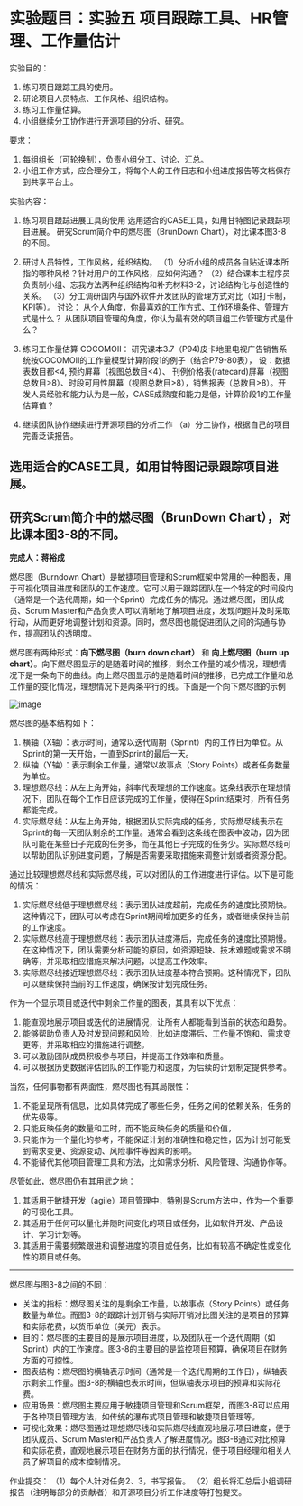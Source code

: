 # 实验题目：实验五  项目跟踪工具、HR管理、工作量估计
实验目的：

1.  练习项目跟踪工具的使用。
2.  研论项目人员特点、工作风格、组织结构。
3.  练习工作量估算。
4.  小组继续分工协作进行开源项目的分析、研究。

要求：
1. 每组组长（可轮换制），负责小组分工、讨论、汇总。
2. 小组工作方式，应合理分工，将每个人的工作日志和小组进度报告等文档保存到共享平台上。

实验内容：
1. 练习项目跟踪进展工具的使用
    选用适合的CASE工具，如用甘特图记录跟踪项目进展。
    研究Scrum简介中的燃尽图（BrunDown Chart），对比课本图3-8的不同。

2. 研讨人员特性，工作风格，组织结构。
    （1）分析小组的成员各自贴近课本所指的哪种风格？针对用户的工作风格，应如何沟通？
    （2）结合课本主程序员负责制小组、忘我方法两种组织结构和补充材料3-2，讨论结构化与创造性的关系。
    （3）分工调研国内与国外软件开发团队的管理方式对比（如打卡制，KPI等）。
    讨论：
    从个人角度，你最喜欢的工作方式、工作环境条件、管理方式是什么？
    从团队项目管理的角度，你认为最有效的项目组工作管理方式是什么？

3. 练习工作量估算 COCOMOII：
   研究课本3.7（P94)皮卡地里电视广告销售系统按COCOMOII的工作量模型计算阶段1的例子（结合P79-80表），
   设：数据表数目都<4,
   预约屏幕（视图总数目<4）、 刊例价格表(ratecard)屏幕（视图总数目>8）、时段可用性屏幕（视图总数目>8），销售报表（总数目>8）。开发人员经验和能力认为是一般，CASE成熟度和能力是低，计算阶段1的工作量估算值？

4. 继续团队协作继续进行开源项目的分析工作
   （a）分工协作，根据自己的项目完善泛读报告。 

## 选用适合的CASE工具，如用甘特图记录跟踪项目进展。

## 研究Scrum简介中的燃尽图（BrunDown Chart），对比课本图3-8的不同。

**完成人：蒋裕成**

燃尽图（Burndown Chart）是敏捷项目管理和Scrum框架中常用的一种图表，用于可视化项目进度和团队的工作速度。它可以用于跟踪团队在一个特定的时间段内（通常是一个迭代周期，如一个Sprint）完成任务的情况。通过燃尽图，团队成员、Scrum Master和产品负责人可以清晰地了解项目进度，发现问题并及时采取行动，从而更好地调整计划和资源。同时，燃尽图也能促进团队之间的沟通与协作，提高团队的透明度。

燃尽图有两种形式：**向下燃尽图（burn down chart）** 和 **向上燃尽图（burn up chart）**。向下燃尽图显示的是随着时间的推移，剩余工作量的减少情况，理想情况下是一条向下的曲线。向上燃尽图显示的是随着时间的推移，已完成工作量和总工作量的变化情况，理想情况下是两条平行的线。下面是一个向下燃尽图的示例

![image](https://user-images.githubusercontent.com/119791285/227778384-2323abff-efcb-49ea-ae8e-1b1da3d48a14.png)

燃尽图的基本结构如下：

1. 横轴（X轴）：表示时间，通常以迭代周期（Sprint）内的工作日为单位。从Sprint的第一天开始，一直到Sprint的最后一天。
2. 纵轴（Y轴）：表示剩余工作量，通常以故事点（Story Points）或者任务数量为单位。
3. 理想燃尽线：从左上角开始，斜率代表理想的工作速度。这条线表示在理想情况下，团队在每个工作日应该完成的工作量，使得在Sprint结束时，所有任务都能完成。
4. 实际燃尽线：从左上角开始，根据团队实际完成的任务，实际燃尽线表示在Sprint的每一天团队剩余的工作量。通常会看到这条线在图表中波动，因为团队可能在某些日子完成的任务多，而在其他日子完成的任务少。实际燃尽线可以帮助团队识别进度问题，了解是否需要采取措施来调整计划或者资源分配。

通过比较理想燃尽线和实际燃尽线，可以对团队的工作进度进行评估。以下是可能的情况：

1. 实际燃尽线低于理想燃尽线：表示团队进度超前，完成任务的速度比预期快。这种情况下，团队可以考虑在Sprint期间增加更多的任务，或者继续保持当前的工作速度。
2. 实际燃尽线高于理想燃尽线：表示团队进度滞后，完成任务的速度比预期慢。在这种情况下，团队需要分析可能的原因，如资源短缺、技术难题或需求不明确等，并采取相应措施来解决问题，以提高工作效率。
3. 实际燃尽线接近理想燃尽线：表示团队进度基本符合预期。这种情况下，团队可以继续保持当前的工作速度，确保按计划完成任务。

作为一个显示项目或迭代中剩余工作量的图表，其具有以下优点：

1. 能直观地展示项目或迭代的进展情况，让所有人都能看到当前的状态和趋势。
2. 能够帮助负责人及时发现问题和风险，比如进度滞后、工作量不饱和、需求变更等，并采取相应的措施进行调整。
3. 可以激励团队成员积极参与项目，并提高工作效率和质量。
4. 可以根据历史数据评估团队的工作能力和速度，为后续的计划制定提供参考。

当然，任何事物都有两面性，燃尽图也有其局限性：

1. 不能呈现所有信息，比如具体完成了哪些任务，任务之间的依赖关系，任务的优先级等。
2. 只能反映任务的数量和工时，而不能反映任务的质量和价值，
3. 只能作为一个量化的参考，不能保证计划的准确性和稳定性，因为计划可能受到需求变更、资源变动、风险事件等因素的影响。
4. 不能替代其他项目管理工具和方法，比如需求分析、风险管理、沟通协作等。

尽管如此，燃尽图仍有其用武之地：

1. 其适用于敏捷开发（agile）项目管理中，特别是Scrum方法中，作为一个重要的可视化工具。
2. 其适用于任何可以量化并随时间变化的项目或任务，比如软件开发、产品设计、学习计划等。
3. 其适用于需要频繁跟进和调整进度的项目或任务，比如有较高不确定性或变化性的项目或任务。

---

燃尽图与图3-8之间的不同：

- 关注的指标：燃尽图关注的是剩余工作量，以故事点（Story Points）或任务数量为单位。而图3-8的跟踪计划开销与实际开销对比图关注的是项目的预算和实际花费，以货币单位（美元）表示。
- 目的：燃尽图的主要目的是展示项目进度，以及团队在一个迭代周期（如Sprint）内的工作速度。图3-8的主要目的是监控项目预算，确保项目在财务方面的可控性。
- 图表结构：燃尽图的横轴表示时间（通常是一个迭代周期的工作日），纵轴表示剩余工作量。图3-8的横轴也表示时间，但纵轴表示项目的预算和实际花费。
- 应用场景：燃尽图主要应用于敏捷项目管理和Scrum框架，而图3-8可以应用于各种项目管理方法，如传统的瀑布式项目管理和敏捷项目管理等。
- 可视化效果：燃尽图通过理想燃尽线和实际燃尽线直观地展示项目进度，便于团队成员、Scrum Master和产品负责人了解进度情况。图3-8通过对比预算和实际花费，直观地展示项目在财务方面的执行情况，便于项目经理和相关人员了解项目的成本控制情况。

作业提交：
（1）每个人针对任务2、3，书写报告。
（2）组长将汇总后小组调研报告（注明每部分的贡献者）和开源项目分析工作进度等打包提交。
